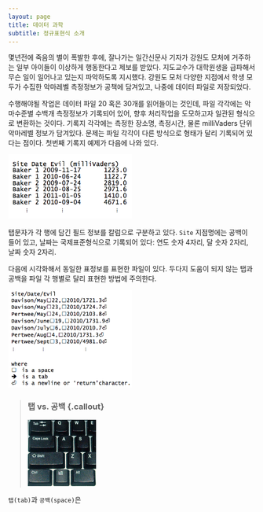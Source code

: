 ```yaml
---
layout: page
title: 데이터 과학
subtitle: 정규표현식 소개
---
```


몇년전에 죽음의 별이 폭발한 후에, 잘나가는 일간신문사 기자가 강원도 모처에 거주하는 일부 아이들이
이상하게 행동한다고 제보를 받았다. 지도교수가 대학원생을 급파해서 무슨 일이 일어나고 있는지
파악하도록 지시했다. 강원도 모처 다양한 지점에서 학생 모두가 수집한 악마레벨 측정정보가 
공책에 담겨있고, 나중에 데이터 파일로 저장되었다.

수행해야될 작업은 데이터 파일 20 혹은 30개를 읽어들이는 것인데,
파일 각각에는 악마수준별 수백개 측정정보가 기록되어 있어,
향후 처리작업을 도모하고자 일관된 형식으로 변환하는 것이다.
기록지 각각에는 측정한 장소명, 측정시간, 물론 milliVaders 단위 악마레벨 정보가 
담겨있다. 문제는 파일 각각이 다른 방식으로 형태가 달리 기록되어 있다는 점이다.
첫번째 기록지 예제가 다음에 나와 있다.

<img src="fig/regex-intro-notebook-1.png" alt="" width="50%" />

탭문자가 각 행에 담긴 필드 정보를 칼럼으로 구분하고 있다.
`Site` 지점명에는 공백이 들어 있고, 날짜는 국제표준형식으로 기록되어 있다: 
연도 숫자 4자리, 달 숫자 2자리, 날짜 숫자 2자리.

다음에 시각화해서 동일한 표정보를 표현한 파일이 있다.
두다지 도움이 되지 않는 탭과 공백을 파일 각 행별로 달리 표현한 방법에 주의한다.

<img src="fig/regex-intro-notebook-2.png" alt="" width="50%" />

> ### 탭 vs. 공백 {.callout}
> 
> 
> 
> <img src="fig/regex-Keyboard-left_keys.jpg" alt="" width="30%" />

`탭(tab)`과 `공백(space)`은 

<img src="fig/regex-intro-notebook-3.png" alt="" width="50%" />

